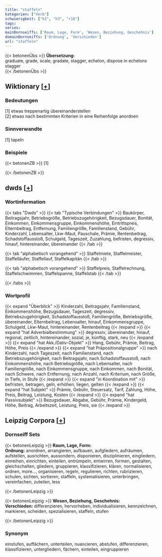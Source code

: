 ```yaml
---
title: "staffeln"
kategorien: ["Verb"]
schwierigkeit: ["k2", "h3", "r18"]
tags:
series:
mainDornseiffs: ['Raum, Lage, Form', 'Wesen, Beziehung, Geschehnis']
domainDornseiffs: ['Ordnung', 'Verschieden']
url: "staffeln"
---
```


{{< betonenÜbs >}}
**Übersetzung:**  
graduate, grade, scale, gradate, stagger, echelon, dispose in echelons  
stagger  
{{< /betonenÜbs >}}

## Wiktionary [[+](https://de.wiktionary.org/wiki/staffeln)]

### Bedeutungen
[1] etwas treppenartig übereinanderstellen  
[2] etwas nach bestimmten Kriterien in eine Reihenfolge anordnen  

### Sinnverwandte
[1] tapeln  

### Beispiele
{{< betonenZB >}}
[1]  

{{< /betonenZB >}}


## dwds [[+](https://www.dwds.de/wb/staffeln)]

### Wortinformation
{{< tabs "Dwds" >}}
{{< tab "Typische Verbindungen" >}}
Baukörper, Beitragsjahr, Betriebsgröße, Betriebszugehörigkeit, Bezugsdauer, Bonität, Einkommen, Einkommensgruppe, Einkommenshöhe, Eintrittspreis, Elternbeitrag, Entfernung, Familiengröße, Familienstand, Gebühr, Kinderzahl, Lebensalter, Lkw-Maut, Pauschale, Prämie, Rentenbeitrag, Schadstoffausstoß, Schulgeld, Tageszeit, Zuzahlung, befristen, degressiv, hinauf, hintereinander, übereinander
{{< /tab >}}

{{< tab "alphabetisch vorangehend" >}}
Staffelmiete, Staffelmeister, Staffelläufer, Staffellauf, Staffelkapitän
{{< /tab >}}

{{< tab "alphabetisch vorangehend" >}}
Staffelpreis, Staffelrechnung, Staffelschwimmen, Staffelspanne, Staffelstab
{{< /tab >}}

{{< /tabs >}}

### Wortprofil
{{< expand "Überblick" >}} Kinderzahl, Beitragsjahr, Familienstand, Einkommenshöhe, Bezugsdauer, Tageszeit, degressiv, Betriebszugehörigkeit, Schadstoffausstoß, Familiengröße, Betriebsgröße, übereinander, Elternbeitrag, Lebensalter, hinauf, Einkommensgruppe, Schulgeld, Lkw-Maut, hintereinander, Rentenbeitrag {{< /expand >}}
{{< expand "hat Adverbialbestimmung" >}} degressiv, übereinander, hinauf, regional, zeitlich, hintereinander, sozial, je, künftig, stark, neu {{< /expand >}}
{{< expand "hat Akk./Dativ-Objekt" >}} Hang, Gebühr, Prämie, Beitrag, Höhe, Preis {{< /expand >}}
{{< expand "hat Präpositionalgruppe" >}} nach Kinderzahl, nach Tageszeit, nach Familienstand, nach Betriebszugehörigkeit, nach Beitragsjahr, nach Schadstoffausstoß, nach Einkommenshöhe, nach Betriebsgröße, nach Lebensalter, nach Familiengröße, nach Einkommensgruppe, nach Einkommen, nach Bonität, nach Schwere, nach Entfernung, nach Anzahl, nach Kriterium, nach Größe, in Tiefe, in Stufe {{< /expand >}}
{{< expand "in Koordination mit" >}} befristen, betragen, geln, erhöhen, liegen, gelten {{< /expand >}}
{{< expand "hat Subjekt" >}} Prämie, Gebühr, Steuersatz, Tarif, Zahlung, Höhe, Preis, Beitrag, Leistung, Kosten {{< /expand >}}
{{< expand "hat Passivsubjekt" >}} Bezugsdauer, Abgabe, Gebühr, Prämie, Kindergeld, Höhe, Beitrag, Arbeitszeit, Leistung, Preis, sie {{< /expand >}}

## Leipzig Corpora [[+](https://corpora.uni-leipzig.de/en/res?word=staffeln&corpusId=deu_newscrawl-public_2018)]

### Dornseiff Sets
{{< betonenLeipzig >}}
**Raum, Lage, Form:**  
**Ordnung:** anordnen, arrangieren, aufbauen, aufgliedern, aufräumen, aufstellen, ausrichten, aussondern, disponieren, disziplinieren, eingliedern, einreihen, einrichten, einteilen, entrümpeln, entwirren, formen, gestalten, gleichschalten, gliedern, gruppieren, klassifizieren, klären, normalisieren, ordnen, more..., organisieren, regeln, regulieren, richten, rubrizieren, schulen, sichten, sortieren, staffeln, systematisieren, unterbringen, vereinfachen, zuteilen, less  

{{< /betonenLeipzig >}}


{{< betonenLeipzig >}}
**Wesen, Beziehung, Geschehnis:**  
**Verschieden:** differenzieren, hervorheben, individualisieren, kennzeichnen, markieren, scheiden, spezialisieren, staffeln, stufen  

{{< /betonenLeipzig >}}

### Synonym
einstufen, auffächern, unterteilen, nuancieren, abstufen, differenzieren, klassifizieren, untergliedern, fächern, einteilen, eingruppieren

